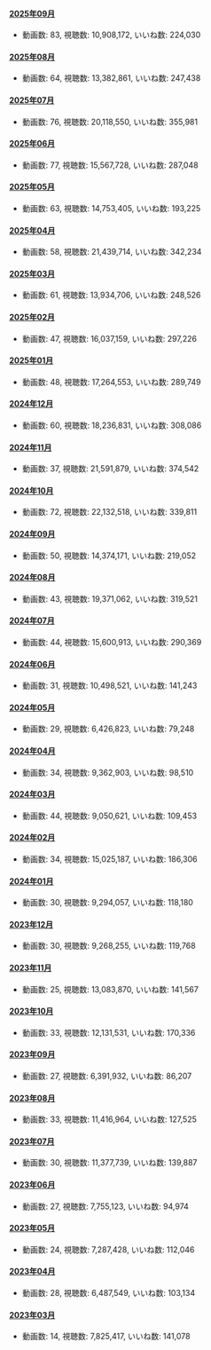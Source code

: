 #### [2025年09月](videos/202509 "wikilink")

-   動画数: 83, 視聴数: 10,908,172, いいね数: 224,030

#### [2025年08月](videos/202508 "wikilink")

-   動画数: 64, 視聴数: 13,382,861, いいね数: 247,438

#### [2025年07月](videos/202507 "wikilink")

-   動画数: 76, 視聴数: 20,118,550, いいね数: 355,981

#### [2025年06月](videos/202506 "wikilink")

-   動画数: 77, 視聴数: 15,567,728, いいね数: 287,048

#### [2025年05月](videos/202505 "wikilink")

-   動画数: 63, 視聴数: 14,753,405, いいね数: 193,225

#### [2025年04月](videos/202504 "wikilink")

-   動画数: 58, 視聴数: 21,439,714, いいね数: 342,234

#### [2025年03月](videos/202503 "wikilink")

-   動画数: 61, 視聴数: 13,934,706, いいね数: 248,526

#### [2025年02月](videos/202502 "wikilink")

-   動画数: 47, 視聴数: 16,037,159, いいね数: 297,226

#### [2025年01月](videos/202501 "wikilink")

-   動画数: 48, 視聴数: 17,264,553, いいね数: 289,749

#### [2024年12月](videos/202412 "wikilink")

-   動画数: 60, 視聴数: 18,236,831, いいね数: 308,086

#### [2024年11月](videos/202411 "wikilink")

-   動画数: 37, 視聴数: 21,591,879, いいね数: 374,542

#### [2024年10月](videos/202410 "wikilink")

-   動画数: 72, 視聴数: 22,132,518, いいね数: 339,811

#### [2024年09月](videos/202409 "wikilink")

-   動画数: 50, 視聴数: 14,374,171, いいね数: 219,052

#### [2024年08月](videos/202408 "wikilink")

-   動画数: 43, 視聴数: 19,371,062, いいね数: 319,521

#### [2024年07月](videos/202407 "wikilink")

-   動画数: 44, 視聴数: 15,600,913, いいね数: 290,369

#### [2024年06月](videos/202406 "wikilink")

-   動画数: 31, 視聴数: 10,498,521, いいね数: 141,243

#### [2024年05月](videos/202405 "wikilink")

-   動画数: 29, 視聴数: 6,426,823, いいね数: 79,248

#### [2024年04月](videos/202404 "wikilink")

-   動画数: 34, 視聴数: 9,362,903, いいね数: 98,510

#### [2024年03月](videos/202403 "wikilink")

-   動画数: 44, 視聴数: 9,050,621, いいね数: 109,453

#### [2024年02月](videos/202402 "wikilink")

-   動画数: 34, 視聴数: 15,025,187, いいね数: 186,306

#### [2024年01月](videos/202401 "wikilink")

-   動画数: 30, 視聴数: 9,294,057, いいね数: 118,180

#### [2023年12月](videos/202312 "wikilink")

-   動画数: 30, 視聴数: 9,268,255, いいね数: 119,768

#### [2023年11月](videos/202311 "wikilink")

-   動画数: 25, 視聴数: 13,083,870, いいね数: 141,567

#### [2023年10月](videos/202310 "wikilink")

-   動画数: 33, 視聴数: 12,131,531, いいね数: 170,336

#### [2023年09月](videos/202309 "wikilink")

-   動画数: 27, 視聴数: 6,391,932, いいね数: 86,207

#### [2023年08月](videos/202308 "wikilink")

-   動画数: 33, 視聴数: 11,416,964, いいね数: 127,525

#### [2023年07月](videos/202307 "wikilink")

-   動画数: 30, 視聴数: 11,377,739, いいね数: 139,887

#### [2023年06月](videos/202306 "wikilink")

-   動画数: 27, 視聴数: 7,755,123, いいね数: 94,974

#### [2023年05月](videos/202305 "wikilink")

-   動画数: 24, 視聴数: 7,287,428, いいね数: 112,046

#### [2023年04月](videos/202304 "wikilink")

-   動画数: 28, 視聴数: 6,487,549, いいね数: 103,134

#### [2023年03月](videos/202303 "wikilink")

-   動画数: 14, 視聴数: 7,825,417, いいね数: 141,078


